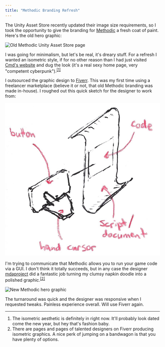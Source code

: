 ```yaml
---
title: "Methodic Branding Refresh"
---
```


The Unity Asset Store recently updated their image size requirements, so I took the opportunity to give the branding for [Methodic](https://www.assetstore.unity3d.com/en/#!/content/954) a fresh coat of paint. Here's the old hero graphic:

<img alt="Old Methodic Unity Asset Store page" srcset="/images/methodic-old-store-page.png 1x, /images/methodic-old-store-page@2x.png 2x" src="/images/methodic-old-store-page.png">

I was going for minimalism, but let's be real, it's dreary stuff. For a refresh I wanted an isometric style, if for no other reason than I had just visited [Cmd's website](https://cmd.com) and dug the look (it's a real sexy home page, very "competent cyberpunk").<sup><a href="#fn1" id="r1">[1]</a></sup>

I outsourced the graphic design to [Fiverr](https://www.fiverr.com). This was my first time using a freelancer marketplace (believe it or not, that old Methodic branding was made in-house). I roughed out this quick sketch for the designer to work from:

<img alt="New Methodic graphic sketch" src="/images/methodic-new-graphic-sketch.jpg">

I'm trying to communicate that Methodic allows you to run your game code via a GUI. I don't think it totally succeeds, but in any case the designer [mdaproject](https://www.fiverr.com/mdaproject) did a fantastic job turning my clumsy napkin doodle into a polished graphic.<sup><a href="#fn2" id="r2">[2]</a></sup>

<img alt="New Methodic hero graphic" srcset="/images/methodic-new-graphic.png 1x, /images/methodic-new-graphic@2x.png 2x" src="/images/methodic-new-graphic.png">

The turnaround was quick and the designer was responsive when I requested tweaks. Painless experience overall. Will use Fiverr again.


---

<ol class="footnotes">
    <li id="fn1">The isometric aesthetic is definitely in right now. It'll probably look dated come the new year, but hey that's fashion baby.</li>
    <li id="fn2">There are pages and pages of talented designers on Fiverr producing isometric graphics. A nice perk of jumping on a bandwagon is that you have plenty of options.</li>
</ol>
